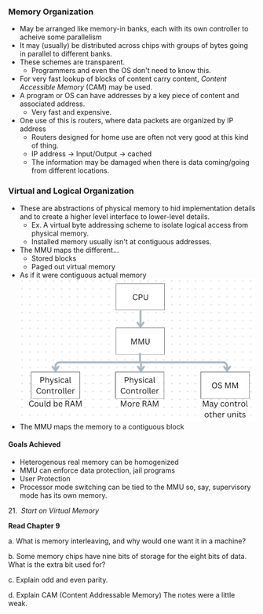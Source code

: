 ### Memory Organization
- May be arranged like memory-in banks, each with its own controller to acheive some parallelism
- It may (usually) be distributed across chips with groups of bytes going in parallel to different banks.
- These schemes are transparent.
	- Programmers and even the OS don't need to know this.
- For very fast lookup of blocks of content carry content, *Content Accessible Memory* (CAM) may be used.
- A program or OS can have addresses by a key piece of content and associated address.
	- Very fast and expensive.
- One use of this is routers, where data packets are organized by IP address
	- Routers designed for home use are often not very good at this kind of thing.
	- IP address -> Input/Output -> cached
	- The information may be damaged when there is data coming/going from different locations.
### Virtual and Logical Organization
- These are abstractions of physical memory to hid implementation details and to create a higher level interface to lower-level details.
	- Ex. A virtual byte addressing scheme to isolate logical access from physical memory.
	- Installed memory usually isn't at contiguous addresses.
- The MMU maps the different...
	- Stored blocks
	- Paged out virtual memory
- As if it were contiguous actual memory
![](Pasted%20image%2020251024124914.png)
- The MMU maps the memory to a contiguous block
#### Goals Achieved
- Heterogenous real memory can be homogenized
- MMU can enforce data protection, jail programs
- User Protection
- Processor mode switching can be tied to the MMU so, say, supervisory mode has its own memory.


21.  _Start on Virtual Memory_

**Read Chapter 9**

a. What is memory interleaving, and why would one want it in a machine?

b. Some memory chips have nine bits of storage for the eight bits of data. What is the extra bit used for?

c. Explain odd and even parity.

d. Explain CAM (Content Addressable Memory) The notes were a little weak.